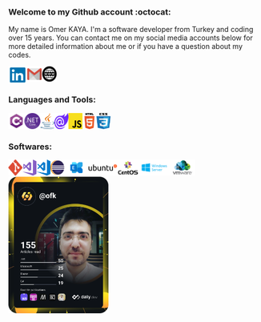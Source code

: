 ### Welcome to my Github account :octocat:
 My name is Omer KAYA. I'm a software developer from Turkey and coding over 15 years. You can contact me on my social media accounts below for more detailed information about me or if you have a question about my codes.

<a href="https://www.linkedin.com/in/%C3%B6mer-kaya-810a9b200/" target="_blank"><img align="left" width="37px" height="36px" src="https://github.com/omer-repo/omer-repo/blob/main/icons/linkedin-logo.png" /> </a>
<a href="mailto:mail@omerkaya.dev" target="_blank"><img align="left" width="30px" height="32px" src="https://github.com/omer-repo/omer-repo/blob/main/icons/gmail-logo.png" /> </a>
<a href="https://omerkaya.dev" target="_blank"><img align="left" width="30px" height="32px" src="https://github.com/omer-repo/omer-repo/blob/main/icons/wwwlogo.png" /></a>


<br />
<br />


### Languages and Tools:

<img align="left" width="32px" height="32px" src="https://github.com/omer-repo/omer-repo/blob/main/icons/c-sharp-logo.png" />
<img align="left" width="32px" height="32px" src="https://github.com/omer-repo/omer-repo/blob/main/icons/net-core-logo.png" />
<img align="left" width="28px" height="32px" src="https://github.com/omer-repo/omer-repo/blob/main/icons/java-logo.png" />

<img align="left" width="28px" height="32px" src="https://github.com/omer-repo/omer-repo/blob/main/icons/blazor-logo.png" />

<img align="left" width="28px" height="32px" src="https://github.com/omer-repo/omer-repo/blob/main/icons/js-logo.png" />
<img align="left" width="28px" height="32px" src="https://github.com/omer-repo/omer-repo/blob/main/icons/html-logo.png" />
<img align="left" width="28px" height="32px" src="https://github.com/omer-repo/omer-repo/blob/main/icons/css-logo.png" />

<br />
<br />

### Softwares:

<img align="left" width="28px" height="32px" src="https://github.com/omer-repo/omer-repo/blob/main/icons/git-logo.png" />
<img align="left" width="28px" height="32px" src="https://github.com/omer-repo/omer-repo/blob/main/icons/vs-logo.png" />
<img align="left" width="28px" height="32px" src="https://github.com/omer-repo/omer-repo/blob/main/icons/vs-code-logo.png" />
<img align="left" width="28px" height="32px" src="https://github.com/omer-repo/omer-repo/blob/main/icons/eclipse-logo.png" />
<img align="left"  height="32px" src="https://github.com/omer-repo/omer-repo/blob/main/icons/exchange-logo.png" />
<img align="left"  height="32px" src="https://github.com/omer-repo/omer-repo/blob/main/icons/Ubuntu-Logo.png" />
<img align="left"  height="32px" src="https://github.com/omer-repo/omer-repo/blob/main/icons/centos-logo-vertical.png" />
<img align="left"  height="32px" src="https://github.com/omer-repo/omer-repo/blob/main/icons/windows-server-logo.png" />
<img align="left"  height="32px" src="https://github.com/omer-repo/omer-repo/blob/main/icons/vmware-logo.png" />




<br />
<br /><a href="https://app.daily.dev/ofk"><img src="https://github.com/omer-repo/omer-repo/blob/main/devcard.svg" width="200" alt="Omer's Dev Card"/></a>
<br />

